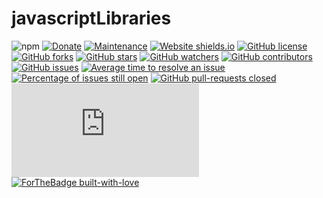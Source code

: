 # javascriptLibraries
![npm](https://img.shields.io/npm/v/string-substitution?style=plastic)
[![Donate](https://img.shields.io/badge/Donate-PayPal-green.svg)](seraphin.cherubin@gmail.com)
[![Maintenance](https://img.shields.io/badge/Maintained%3F-yes-green.svg)](https://github.com/StephanieCherubin/javascriptLibraries/graphs/commit-activity)
[![Website shields.io](https://img.shields.io/website-up-down-green-red/http/shields.io.svg)](http://shields.io/)
[![GitHub license](https://img.shields.io/github/license/StephanieCherubin/javascriptLibraries)](https://github.com/StephanieCherubin/javascriptLibraries/blob/master/LICENSE)
[![GitHub forks](https://img.shields.io/github/forks/Naereen/StrapDown.js.svg?style=social&label=Fork&maxAge=2592000)](https://github.com/StephanieCherubin/javascriptLibraries/network/members)
[![GitHub stars](https://img.shields.io/github/stars/Naereen/StrapDown.js.svg?style=social&label=Star&maxAge=2592000)](https://github.com/StephanieCherubin/javascriptLibraries/stargazers/)
[![GitHub watchers](https://img.shields.io/github/watchers/Naereen/StrapDown.js.svg?style=social&label=Watch&maxAge=2592000)](https://github.com/StephanieCherubin/javascriptLibraries/watchers)
[![GitHub contributors](https://img.shields.io/github/contributors/Naereen/StrapDown.js.svg)](https://github.com/StephanieCherubin/javascriptLibraries/graphs/contributors)
[![GitHub issues](https://img.shields.io/github/issues/Naereen/StrapDown.js.svg)](https://GitHub.com/Naereen/StrapDown.js/issues/)
[![Average time to resolve an issue](http://isitmaintained.com/badge/resolution/StephanieCherubin/badges.svg)](http://isitmaintained.com/project/StephanieCherubin/badges "Average time to resolve an issue")
[![Percentage of issues still open](http://isitmaintained.com/badge/open/Naereen/badges.svg)](http://isitmaintained.com/project/Naereen/badges "Percentage of issues still open")
[![GitHub pull-requests closed](https://img.shields.io/github/issues-pr-closed/StephanieCherubin/javascriptLibraries.js.svg)](https://GitHub.com/StephanieCherubin/javascriptLibraries.js/pull/)
[![Only 32 Kb](https://badge-size.herokuapp.com/StephanieCherubin/javascriptLibraries.js/master/strapdown.min.js)](https://github.com/StephanieCherubin/javascriptLibraries.js/blob/master/javascriptLibraries.min.js)
[![ForTheBadge built-with-love](http://ForTheBadge.com/images/badges/built-with-love.svg)](https://GitHub.com/StephanieCherubin/)